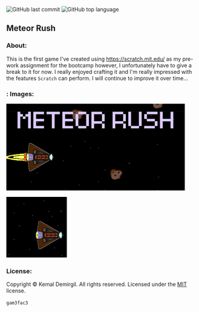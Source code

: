 ![GitHub last commit](https://img.shields.io/github/last-commit/kemaldemirgil/meteor-rush?logo=Github)
![GitHub top language](https://img.shields.io/github/languages/top/kemaldemirgil/meteor-rush?color=%23cc3300)
## Meteor Rush

### About:
This is the first game I've created using https://scratch.mit.edu/ as my pre-work assignment for the bootcamp however, I unfortunately have to give a break to it for now.
I really enjoyed crafting it and I'm really impressed with the features `Scratch` can perform. I will continue to improve it over time...

### : Images:
![](/images/mr.PNG)

![](/images/v0id.gif)

### License:

Copyright © Kemal Demirgil. All rights reserved.
Licensed under the [MIT](https://github.com/kemaldemirgil/meteor-rush/blob/main/LICENSE) license.





















`gam3fac3`
